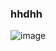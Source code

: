 
### hhdhh
![image](https://user-images.githubusercontent.com/48900845/111913881-c8a10000-8aaa-11eb-987d-936fd0ce8210.png)
